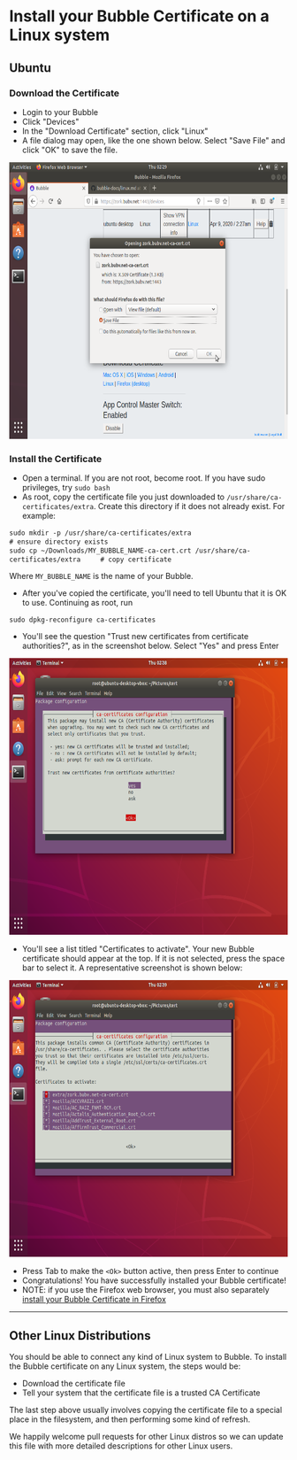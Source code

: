 # Install your Bubble Certificate on a Linux system

## Ubuntu

### Download the Certificate
 * Login to your Bubble
 * Click "Devices"
 * In the "Download Certificate" section, click "Linux"
 * A file dialog may open, like the one shown below. Select "Save File" and click "OK" to save the file.

 <img src="linux_screenshots/01_download_cert.png" alt="screenshot of download certificate dialog" height="500"/>

### Install the Certificate
 * Open a terminal. If you are not root, become root. If you have sudo privileges, try `sudo bash`
 * As root, copy the certificate file you just downloaded to `/usr/share/ca-certificates/extra`. Create this directory if it does not already exist. For example:

```shell script
sudo mkdir -p /usr/share/ca-certificates/extra                                      # ensure directory exists
sudo cp ~/Downloads/MY_BUBBLE_NAME-ca-cert.crt /usr/share/ca-certificates/extra     # copy certificate
```
  Where `MY_BUBBLE_NAME` is the name of your Bubble.

 * After you've copied the certificate, you'll need to tell Ubuntu that it is OK to use. Continuing as root, run
 
```shell script
sudo dpkg-reconfigure ca-certificates
```

 * You'll see the question "Trust new certificates from certificate authorities?", as in the screenshot below. Select "Yes" and press Enter

 <img src="linux_screenshots/02_reconfig_certs.png" alt="screenshot of download certificate dialog" height="500"/>

 * You'll see a list titled "Certificates to activate". Your new Bubble certificate should appear at the top. If it is not selected, press the space bar to select it. A representative screenshot is shown below:

 <img src="linux_screenshots/03_enable_cert.png" alt="screenshot of enabling certificate" height="500"/>

 * Press Tab to make the `<Ok>` button active, then press Enter to continue
 * Congratulations! You have successfully installed your Bubble certificate!
 * NOTE: if you use the Firefox web browser, you must also separately [install your Bubble Certificate in Firefox](firefox_cert.md)

----

## Other Linux Distributions

You should be able to connect any kind of Linux system to Bubble. To install the Bubble certificate on any Linux system, the steps would be:

  * Download the certificate file
  * Tell your system that the certificate file is a trusted CA Certificate

The last step above usually involves copying the certificate file to a special place in the filesystem, and then performing some kind of refresh.

We happily welcome pull requests for other Linux distros so we can update this file with more detailed descriptions for other Linux users.
